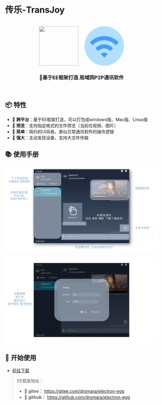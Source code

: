 # 传乐-TransJoy

<br>

<div align=center>
<img src="https://www.kaka996.com/img/logo.png" width="130" height="130" />
  &nbsp;  &nbsp;
<img src="https://github.com/bulv0620/TransJoy/blob/main/docs/logo.png" width="130" height="130" />
</div>

<div align=center>
<h3><strong>🎈基于EE框架打造 局域网P2P通讯软件</strong></h3>
</div>

<br>

## 📦 特性

- 🍄 **跨平台**：基于EE框架打造，可以打包成windows版、Mac版、Linux版
- 🌹 **预览**：支持指定格式的文件预览（当前仅视频、图片）
- 🌱 **简单**：简约的UI风格，类似日常通讯软件的操作逻辑
- 🌷 **强大**：主动发现设备，支持大文件传输



## 📚 使用手册

![diagram1](https://github.com/bulv0620/TransJoy/blob/main/docs/diagram1.png)

![diagram2](https://github.com/bulv0620/TransJoy/blob/main/docs/diagram2.png)

## 📒 开始使用

- [前往下载](https://github.com/bulv0620/TransJoy/releases)



> EE框架地址：
>
> - 🍰 **gitee：** https://gitee.com/dromara/electron-egg 
> - 🍨 **github：** https://github.com/dromara/electron-egg 



